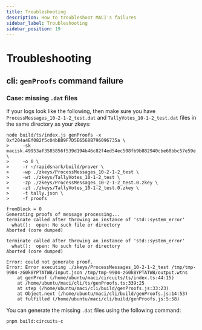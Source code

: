 ```yaml
---
title: Troubleshooting
description: How to troubleshoot MACI's failures
sidebar_label: Troubleshooting
sidebar_position: 19
---
```


# Troubleshooting

## cli: `genProofs` command failure

### Case: missing `.dat` files

If your logs look like the following, then make sure you have `ProcessMessages_10-2-1-2_test.dat` and `TallyVotes_10-1-2_test.dat` files in the same directory as your zkeys:

```
node build/ts/index.js genProofs -x 0xf204a4Ef082f5c04bB89F7D5E6568B796096735a \
>     -sk macisk.49953af3585856f539d194b46c82f4ed54ec508fb9b882940cbe68bbc57e59e \
>     -o 0 \
>     -r ~/rapidsnark/build/prover \
>     -wp ./zkeys/ProcessMessages_10-2-1-2_test \
>     -wt ./zkeys/TallyVotes_10-1-2_test \
>     -zp ./zkeys/ProcessMessages_10-2-1-2_test.0.zkey \
>     -zt ./zkeys/TallyVotes_10-1-2_test.0.zkey \
>     -t tally.json \
>     -f proofs

fromBlock = 0
Generating proofs of message processing...
terminate called after throwing an instance of 'std::system_error'
  what():  open: No such file or directory
Aborted (core dumped)

terminate called after throwing an instance of 'std::system_error'
  what():  open: No such file or directory
Aborted (core dumped)

Error: could not generate proof.
Error: Error executing ./zkeys/ProcessMessages_10-2-1-2_test /tmp/tmp-9904-zG0k8YPTATWB/input.json /tmp/tmp-9904-zG0k8YPTATWB/output.wtns
    at genProof (/home/ubuntu/maci/circuits/ts/index.ts:44:15)
    at /home/ubuntu/maci/cli/ts/genProofs.ts:339:25
    at step (/home/ubuntu/maci/cli/build/genProofs.js:33:23)
    at Object.next (/home/ubuntu/maci/cli/build/genProofs.js:14:53)
    at fulfilled (/home/ubuntu/maci/cli/build/genProofs.js:5:58)
```

You can generate the missing `.dat` files using the following command:

```bash
pnpm build:circuits-c
```

